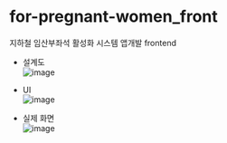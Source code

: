 # for-pregnant-women_front
지하철 임산부좌석 활성화 시스템 앱개발 frontend

- 설계도<br />
![image](https://github.com/itsminei/for-pregnant-women_front/assets/106878420/bcc88418-6345-4fe0-88b5-2798e9f3fd25)


- UI<br />
![image](https://github.com/itsminei/for-pregnant-women_front/assets/106878420/8b49beae-f6d4-44ce-81f0-43f38e068f35)

- 실제 화면 <br />
![image](https://github.com/itsminei/for-pregnant-women_front/assets/106878420/c0f38ab9-e205-4ad7-93a1-2a7f7bdf01ea)
